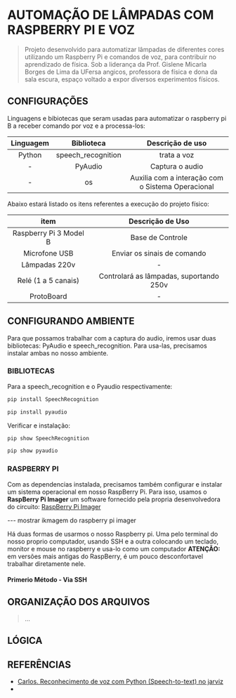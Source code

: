 # AUTOMAÇÃO DE LÂMPADAS COM RASPBERRY PI E VOZ

> Projeto desenvolvido para automatizar lâmpadas de diferentes cores utilizando um Raspberry Pi e comandos de voz, para 
> contribuir no aprendizado de física. Sob a liderança da Prof. Gislene Micarla Borges de Lima da UFersa angicos, professora de
> física e dona da sala escura, espaço voltado a expor diversos experimentos físicos.

## CONFIGURAÇÕES
Linguagens e bibiotecas que seram usadas para automatizar o raspberry pi B a receber comando por voz e a processa-los:

|Linguagem      |Biblioteca         |Descrição de uso                                   |
|:-------------:|:-----------------:|:-------------------------------------------------:|
|Python         |speech_recognition |trata a voz                                        |
|       -       |PyAudio            |Captura o audio                                    | 
|       -       |os                 |Auxilia com a interação com o Sistema Operacional  |

Abaixo estará listado os itens referentes a execução do projeto físico:

|item                   |Descrição de Uso                           |
|:---------------------:|:-----------------------------------------:|
|Raspberry Pi 3 Model B |Base de Controle                           |
|Microfone USB          |Enviar os sinais de comando                |
|Lâmpadas 220v          |                  -                        |
|Relé (1 a 5 canais)    |Controlará as lâmpadas, suportando 250v    |
|ProtoBoard             |                  -                        |

## CONFIGURANDO AMBIENTE
Para que possamos trabalhar com a captura do audio, iremos usar duas bibliotecas: PyAudio e speech_recognition. Para usa-las, precisamos instalar ambas no nosso ambiente.

### BIBLIOTECAS
Para a speech_recognition e o Pyaudio respectivamente:
```Bash
pip install SpeechRecognition
```
```Bash
pip install pyaudio
```
Verificar e instalação:
```Bash
pip show SpeechRecognition
```
```Bash
pip show pyaudio
```

### RASPBERRY PI
Com as dependencias instalada, precisamos também configurar e instalar um sistema operacional em nosso RaspBerry Pi. Para isso, usamos o __RaspBerry Pi Imager__ um software fornecido pela propria desenvolvedora do circuito:
[RaspBerry Pi Imager](https://www.raspberrypi.com/software/)

--- mostrar ikmagem do raspberry pi imager

Há duas formas de usarmos o nosso Raspberry pi. Uma pelo terminal do nosso proprio computador, usando SSH e a outra colocando um teclado, monitor e mouse no raspberry e usa-lo como um computador
**ATENÇÃO:** em versões mais antigas do RaspBerry, é um pouco desconfortavel trabalhar diretamente nele.

#### Primerio Método - Via SSH

## ORGANIZAÇÃO DOS ARQUIVOS

> ...

## LÓGICA 

## REFERÊNCIAS
+ [Carlos. Reconhecimento de voz com Python (Speech-to-text) no jarviz](https://www.dio.me/articles/reconhecimento-de-voz-com-python-speech-to-text-no-jarvis-3387c1aa2c31)
+ 